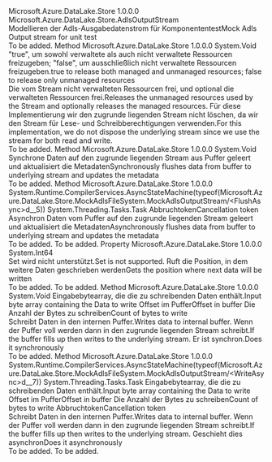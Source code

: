 <Type Name="MockAdlsOutputStream" FullName="Microsoft.Azure.DataLake.Store.MockAdlsFileSystem.MockAdlsOutputStream">
  <TypeSignature Language="C#" Value="public sealed class MockAdlsOutputStream : Microsoft.Azure.DataLake.Store.AdlsOutputStream" />
  <TypeSignature Language="ILAsm" Value=".class public auto ansi sealed beforefieldinit MockAdlsOutputStream extends Microsoft.Azure.DataLake.Store.AdlsOutputStream" />
  <TypeSignature Language="DocId" Value="T:Microsoft.Azure.DataLake.Store.MockAdlsFileSystem.MockAdlsOutputStream" />
  <TypeSignature Language="VB.NET" Value="Public NotInheritable Class MockAdlsOutputStream&#xA;Inherits AdlsOutputStream" />
  <TypeSignature Language="F#" Value="type MockAdlsOutputStream = class&#xA;    inherit AdlsOutputStream" />
  <AssemblyInfo>
    <AssemblyName>Microsoft.Azure.DataLake.Store</AssemblyName>
    <AssemblyVersion>1.0.0.0</AssemblyVersion>
  </AssemblyInfo>
  <Base>
    <BaseTypeName>Microsoft.Azure.DataLake.Store.AdlsOutputStream</BaseTypeName>
  </Base>
  <Interfaces />
  <Docs>
    <summary>
            <span data-ttu-id="120f4-101">Modellieren der Adls-Ausgabedatenstrom für Komponententest</span><span class="sxs-lookup"><span data-stu-id="120f4-101">Mock Adls Output stream for unit test</span></span>
            </summary>
    <remarks>To be added.</remarks>
  </Docs>
  <Members>
    <Member MemberName="Dispose">
      <MemberSignature Language="C#" Value="protected override void Dispose (bool disposing);" />
      <MemberSignature Language="ILAsm" Value=".method familyhidebysig virtual instance void Dispose(bool disposing) cil managed" />
      <MemberSignature Language="DocId" Value="M:Microsoft.Azure.DataLake.Store.MockAdlsFileSystem.MockAdlsOutputStream.Dispose(System.Boolean)" />
      <MemberSignature Language="VB.NET" Value="Protected Overrides Sub Dispose (disposing As Boolean)" />
      <MemberSignature Language="F#" Value="override this.Dispose : bool -&gt; unit" Usage="mockAdlsOutputStream.Dispose disposing" />
      <MemberType>Method</MemberType>
      <AssemblyInfo>
        <AssemblyName>Microsoft.Azure.DataLake.Store</AssemblyName>
        <AssemblyVersion>1.0.0.0</AssemblyVersion>
      </AssemblyInfo>
      <ReturnValue>
        <ReturnType>System.Void</ReturnType>
      </ReturnValue>
      <Parameters>
        <Parameter Name="disposing" Type="System.Boolean" />
      </Parameters>
      <Docs>
        <param name="disposing"><span data-ttu-id="120f4-102">"true", um sowohl verwaltete als auch nicht verwaltete Ressourcen freizugeben; "false", um ausschließlich nicht verwaltete Ressourcen freizugeben.</span><span class="sxs-lookup"><span data-stu-id="120f4-102">true to release both managed and unmanaged resources; false to release only unmanaged resources</span></span></param>
        <summary>
            <span data-ttu-id="120f4-103">Die vom Stream nicht verwalteten Ressourcen frei, und optional die verwalteten Ressourcen frei.</span><span class="sxs-lookup"><span data-stu-id="120f4-103">Releases the unmanaged resources used by the Stream and optionally releases the managed resources.</span></span> <span data-ttu-id="120f4-104">Für diese Implementierung wir den zugrunde liegenden Stream nicht löschen, da wir den Stream für Lese- und Schreibberechtigungen verwenden.</span><span class="sxs-lookup"><span data-stu-id="120f4-104">For this implementation, we do not dispose the underlying stream since we use the stream for both read and write.</span></span>
            </summary>
        <remarks>To be added.</remarks>
      </Docs>
    </Member>
    <Member MemberName="Flush">
      <MemberSignature Language="C#" Value="public override void Flush ();" />
      <MemberSignature Language="ILAsm" Value=".method public hidebysig virtual instance void Flush() cil managed" />
      <MemberSignature Language="DocId" Value="M:Microsoft.Azure.DataLake.Store.MockAdlsFileSystem.MockAdlsOutputStream.Flush" />
      <MemberSignature Language="VB.NET" Value="Public Overrides Sub Flush ()" />
      <MemberSignature Language="F#" Value="override this.Flush : unit -&gt; unit" Usage="mockAdlsOutputStream.Flush " />
      <MemberType>Method</MemberType>
      <AssemblyInfo>
        <AssemblyName>Microsoft.Azure.DataLake.Store</AssemblyName>
        <AssemblyVersion>1.0.0.0</AssemblyVersion>
      </AssemblyInfo>
      <ReturnValue>
        <ReturnType>System.Void</ReturnType>
      </ReturnValue>
      <Parameters />
      <Docs>
        <summary>
            <span data-ttu-id="120f4-105">Synchrone Daten auf den zugrunde liegenden Stream aus Puffer geleert und aktualisiert die Metadaten</span><span class="sxs-lookup"><span data-stu-id="120f4-105">Synchronously flushes data from buffer to underlying stream and updates the metadata</span></span>
            </summary>
        <remarks>To be added.</remarks>
      </Docs>
    </Member>
    <Member MemberName="FlushAsync">
      <MemberSignature Language="C#" Value="public override System.Threading.Tasks.Task FlushAsync (System.Threading.CancellationToken cancelToken);" />
      <MemberSignature Language="ILAsm" Value=".method public hidebysig virtual instance class System.Threading.Tasks.Task FlushAsync(valuetype System.Threading.CancellationToken cancelToken) cil managed" />
      <MemberSignature Language="DocId" Value="M:Microsoft.Azure.DataLake.Store.MockAdlsFileSystem.MockAdlsOutputStream.FlushAsync(System.Threading.CancellationToken)" />
      <MemberSignature Language="VB.NET" Value="Public Overrides Function FlushAsync (cancelToken As CancellationToken) As Task" />
      <MemberSignature Language="F#" Value="override this.FlushAsync : System.Threading.CancellationToken -&gt; System.Threading.Tasks.Task" Usage="mockAdlsOutputStream.FlushAsync cancelToken" />
      <MemberType>Method</MemberType>
      <AssemblyInfo>
        <AssemblyName>Microsoft.Azure.DataLake.Store</AssemblyName>
        <AssemblyVersion>1.0.0.0</AssemblyVersion>
      </AssemblyInfo>
      <Attributes>
        <Attribute>
          <AttributeName>System.Runtime.CompilerServices.AsyncStateMachine(typeof(Microsoft.Azure.DataLake.Store.MockAdlsFileSystem.MockAdlsOutputStream/&lt;FlushAsync&gt;d__5))</AttributeName>
        </Attribute>
      </Attributes>
      <ReturnValue>
        <ReturnType>System.Threading.Tasks.Task</ReturnType>
      </ReturnValue>
      <Parameters>
        <Parameter Name="cancelToken" Type="System.Threading.CancellationToken" />
      </Parameters>
      <Docs>
        <param name="cancelToken"><span data-ttu-id="120f4-106">Abbruchtoken</span><span class="sxs-lookup"><span data-stu-id="120f4-106">Cancellation token</span></span></param>
        <summary>
            <span data-ttu-id="120f4-107">Asynchron Daten vom Puffer auf den zugrunde liegenden Stream geleert und aktualisiert die Metadaten</span><span class="sxs-lookup"><span data-stu-id="120f4-107">Asynchronously flushes data from buffer to underlying stream and updates the metadata</span></span>
            </summary>
        <returns>To be added.</returns>
        <remarks>To be added.</remarks>
      </Docs>
    </Member>
    <Member MemberName="Position">
      <MemberSignature Language="C#" Value="public override long Position { get; set; }" />
      <MemberSignature Language="ILAsm" Value=".property instance int64 Position" />
      <MemberSignature Language="DocId" Value="P:Microsoft.Azure.DataLake.Store.MockAdlsFileSystem.MockAdlsOutputStream.Position" />
      <MemberSignature Language="VB.NET" Value="Public Overrides Property Position As Long" />
      <MemberSignature Language="F#" Value="member this.Position : int64 with get, set" Usage="Microsoft.Azure.DataLake.Store.MockAdlsFileSystem.MockAdlsOutputStream.Position" />
      <MemberType>Property</MemberType>
      <AssemblyInfo>
        <AssemblyName>Microsoft.Azure.DataLake.Store</AssemblyName>
        <AssemblyVersion>1.0.0.0</AssemblyVersion>
      </AssemblyInfo>
      <ReturnValue>
        <ReturnType>System.Int64</ReturnType>
      </ReturnValue>
      <Docs>
        <summary>
            <span data-ttu-id="120f4-108">Set wird nicht unterstützt.</span><span class="sxs-lookup"><span data-stu-id="120f4-108">Set is not supported.</span></span> <span data-ttu-id="120f4-109">Ruft die Position, in dem weitere Daten geschrieben werden</span><span class="sxs-lookup"><span data-stu-id="120f4-109">Gets the position where next data will be written</span></span>
            </summary>
        <value>To be added.</value>
        <remarks>To be added.</remarks>
      </Docs>
    </Member>
    <Member MemberName="Write">
      <MemberSignature Language="C#" Value="public override void Write (byte[] buffer, int offset, int count);" />
      <MemberSignature Language="ILAsm" Value=".method public hidebysig virtual instance void Write(unsigned int8[] buffer, int32 offset, int32 count) cil managed" />
      <MemberSignature Language="DocId" Value="M:Microsoft.Azure.DataLake.Store.MockAdlsFileSystem.MockAdlsOutputStream.Write(System.Byte[],System.Int32,System.Int32)" />
      <MemberSignature Language="VB.NET" Value="Public Overrides Sub Write (buffer As Byte(), offset As Integer, count As Integer)" />
      <MemberSignature Language="F#" Value="override this.Write : byte[] * int * int -&gt; unit" Usage="mockAdlsOutputStream.Write (buffer, offset, count)" />
      <MemberType>Method</MemberType>
      <AssemblyInfo>
        <AssemblyName>Microsoft.Azure.DataLake.Store</AssemblyName>
        <AssemblyVersion>1.0.0.0</AssemblyVersion>
      </AssemblyInfo>
      <ReturnValue>
        <ReturnType>System.Void</ReturnType>
      </ReturnValue>
      <Parameters>
        <Parameter Name="buffer" Type="System.Byte[]" />
        <Parameter Name="offset" Type="System.Int32" />
        <Parameter Name="count" Type="System.Int32" />
      </Parameters>
      <Docs>
        <param name="buffer"><span data-ttu-id="120f4-110">Eingabebytearray, die die zu schreibenden Daten enthält.</span><span class="sxs-lookup"><span data-stu-id="120f4-110">Input byte array containing the Data to write</span></span></param>
        <param name="offset"><span data-ttu-id="120f4-111">Offset im Puffer</span><span class="sxs-lookup"><span data-stu-id="120f4-111">Offset in buffer</span></span></param>
        <param name="count"><span data-ttu-id="120f4-112">Die Anzahl der Bytes zu schreiben</span><span class="sxs-lookup"><span data-stu-id="120f4-112">Count of bytes to write</span></span></param>
        <summary>
            <span data-ttu-id="120f4-113">Schreibt Daten in den internen Puffer.</span><span class="sxs-lookup"><span data-stu-id="120f4-113">Writes data to internal buffer.</span></span> <span data-ttu-id="120f4-114">Wenn der Puffer voll werden dann in den zugrunde liegenden Stream schreibt.</span><span class="sxs-lookup"><span data-stu-id="120f4-114">If the buffer fills up then writes to the underlying stream.</span></span>
            <span data-ttu-id="120f4-115">Er ist synchron.</span><span class="sxs-lookup"><span data-stu-id="120f4-115">Does it synchronously</span></span>
            </summary>
        <remarks>To be added.</remarks>
      </Docs>
    </Member>
    <Member MemberName="WriteAsync">
      <MemberSignature Language="C#" Value="public override System.Threading.Tasks.Task WriteAsync (byte[] buffer, int offset, int count, System.Threading.CancellationToken cancelToken);" />
      <MemberSignature Language="ILAsm" Value=".method public hidebysig virtual instance class System.Threading.Tasks.Task WriteAsync(unsigned int8[] buffer, int32 offset, int32 count, valuetype System.Threading.CancellationToken cancelToken) cil managed" />
      <MemberSignature Language="DocId" Value="M:Microsoft.Azure.DataLake.Store.MockAdlsFileSystem.MockAdlsOutputStream.WriteAsync(System.Byte[],System.Int32,System.Int32,System.Threading.CancellationToken)" />
      <MemberSignature Language="VB.NET" Value="Public Overrides Function WriteAsync (buffer As Byte(), offset As Integer, count As Integer, cancelToken As CancellationToken) As Task" />
      <MemberSignature Language="F#" Value="override this.WriteAsync : byte[] * int * int * System.Threading.CancellationToken -&gt; System.Threading.Tasks.Task" Usage="mockAdlsOutputStream.WriteAsync (buffer, offset, count, cancelToken)" />
      <MemberType>Method</MemberType>
      <AssemblyInfo>
        <AssemblyName>Microsoft.Azure.DataLake.Store</AssemblyName>
        <AssemblyVersion>1.0.0.0</AssemblyVersion>
      </AssemblyInfo>
      <Attributes>
        <Attribute>
          <AttributeName>System.Runtime.CompilerServices.AsyncStateMachine(typeof(Microsoft.Azure.DataLake.Store.MockAdlsFileSystem.MockAdlsOutputStream/&lt;WriteAsync&gt;d__7))</AttributeName>
        </Attribute>
      </Attributes>
      <ReturnValue>
        <ReturnType>System.Threading.Tasks.Task</ReturnType>
      </ReturnValue>
      <Parameters>
        <Parameter Name="buffer" Type="System.Byte[]" />
        <Parameter Name="offset" Type="System.Int32" />
        <Parameter Name="count" Type="System.Int32" />
        <Parameter Name="cancelToken" Type="System.Threading.CancellationToken" />
      </Parameters>
      <Docs>
        <param name="buffer"><span data-ttu-id="120f4-116">Eingabebytearray, die die zu schreibenden Daten enthält.</span><span class="sxs-lookup"><span data-stu-id="120f4-116">Input byte array containing the Data to write</span></span></param>
        <param name="offset"><span data-ttu-id="120f4-117">Offset im Puffer</span><span class="sxs-lookup"><span data-stu-id="120f4-117">Offset in buffer</span></span></param>
        <param name="count"><span data-ttu-id="120f4-118">Die Anzahl der Bytes zu schreiben</span><span class="sxs-lookup"><span data-stu-id="120f4-118">Count of bytes to write</span></span></param>
        <param name="cancelToken"><span data-ttu-id="120f4-119">Abbruchtoken</span><span class="sxs-lookup"><span data-stu-id="120f4-119">Cancellation token</span></span></param>
        <summary>
            <span data-ttu-id="120f4-120">Schreibt Daten in den internen Puffer.</span><span class="sxs-lookup"><span data-stu-id="120f4-120">Writes data to internal buffer.</span></span> <span data-ttu-id="120f4-121">Wenn der Puffer voll werden dann in den zugrunde liegenden Stream schreibt.</span><span class="sxs-lookup"><span data-stu-id="120f4-121">If the buffer fills up then writes to the underlying stream.</span></span>
            <span data-ttu-id="120f4-122">Geschieht dies asynchron</span><span class="sxs-lookup"><span data-stu-id="120f4-122">Does it asynchronously</span></span>
            </summary>
        <returns>To be added.</returns>
        <remarks>To be added.</remarks>
      </Docs>
    </Member>
  </Members>
</Type>